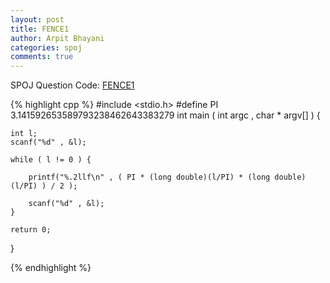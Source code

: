 ```yaml
---
layout: post
title: FENCE1
author: Arpit Bhayani
categories: spoj
comments: true
---
```


SPOJ Question Code: [FENCE1](http://www.spoj.com/problems/FENCE1/)

{% highlight cpp %}
#include <stdio.h>
#define PI 3.141592653589793238462643383279
int main ( int argc , char * argv[] ) {

	int l;
	scanf("%d" , &l);

	while ( l != 0 ) {

		printf("%.2llf\n" , ( PI * (long double)(l/PI) * (long double)(l/PI) ) / 2 );

		scanf("%d" , &l);
	}

	return 0;
}

{% endhighlight %}